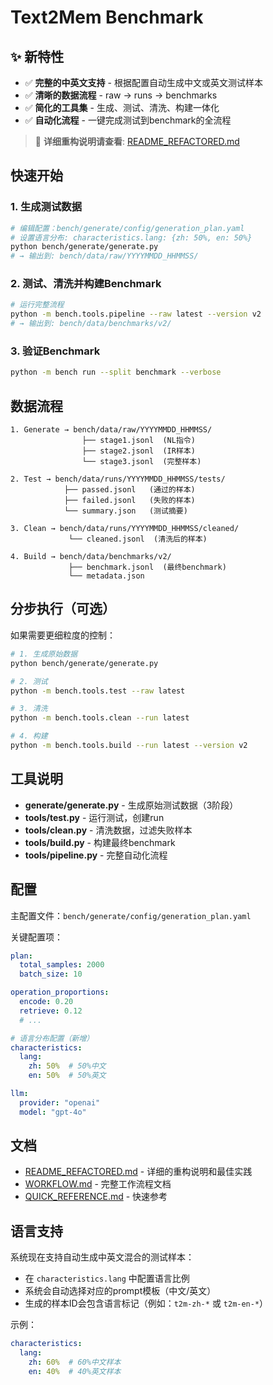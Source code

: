 # Text2Mem Benchmark

## ✨ 新特性

- ✅ **完整的中英文支持** - 根据配置自动生成中文或英文测试样本
- ✅ **清晰的数据流程** - raw → runs → benchmarks
- ✅ **简化的工具集** - 生成、测试、清洗、构建一体化
- ✅ **自动化流程** - 一键完成测试到benchmark的全流程

> 📖 **详细重构说明请查看**: [README_REFACTORED.md](README_REFACTORED.md)

## 快速开始

### 1. 生成测试数据

```bash
# 编辑配置：bench/generate/config/generation_plan.yaml
# 设置语言分布: characteristics.lang: {zh: 50%, en: 50%}
python bench/generate/generate.py
# → 输出到: bench/data/raw/YYYYMMDD_HHMMSS/
```

### 2. 测试、清洗并构建Benchmark

```bash
# 运行完整流程
python -m bench.tools.pipeline --raw latest --version v2
# → 输出到: bench/data/benchmarks/v2/
```

### 3. 验证Benchmark

```bash
python -m bench run --split benchmark --verbose
```

## 数据流程

```
1. Generate → bench/data/raw/YYYYMMDD_HHMMSS/
                ├── stage1.jsonl  (NL指令)
                ├── stage2.jsonl  (IR样本)
                └── stage3.jsonl  (完整样本)

2. Test → bench/data/runs/YYYYMMDD_HHMMSS/tests/
            ├── passed.jsonl   (通过的样本)
            ├── failed.jsonl   (失败的样本)
            └── summary.json   (测试摘要)

3. Clean → bench/data/runs/YYYYMMDD_HHMMSS/cleaned/
             └── cleaned.jsonl  (清洗后的样本)

4. Build → bench/data/benchmarks/v2/
             ├── benchmark.jsonl  (最终benchmark)
             └── metadata.json
```

## 分步执行（可选）

如果需要更细粒度的控制：

```bash
# 1. 生成原始数据
python bench/generate/generate.py

# 2. 测试
python -m bench.tools.test --raw latest

# 3. 清洗  
python -m bench.tools.clean --run latest

# 4. 构建
python -m bench.tools.build --run latest --version v2
```

## 工具说明

- **generate/generate.py** - 生成原始测试数据（3阶段）
- **tools/test.py** - 运行测试，创建run
- **tools/clean.py** - 清洗数据，过滤失败样本
- **tools/build.py** - 构建最终benchmark
- **tools/pipeline.py** - 完整自动化流程

## 配置

主配置文件：`bench/generate/config/generation_plan.yaml`

关键配置项：

```yaml
plan:
  total_samples: 2000
  batch_size: 10

operation_proportions:
  encode: 0.20
  retrieve: 0.12
  # ...

# 语言分布配置（新增）
characteristics:
  lang:
    zh: 50%  # 50%中文
    en: 50%  # 50%英文

llm:
  provider: "openai"
  model: "gpt-4o"
```

## 文档

- [README_REFACTORED.md](README_REFACTORED.md) - 详细的重构说明和最佳实践
- [WORKFLOW.md](WORKFLOW.md) - 完整工作流程文档
- [QUICK_REFERENCE.md](QUICK_REFERENCE.md) - 快速参考

## 语言支持

系统现在支持自动生成中英文混合的测试样本：

- 在 `characteristics.lang` 中配置语言比例
- 系统会自动选择对应的prompt模板（中文/英文）
- 生成的样本ID会包含语言标记（例如：`t2m-zh-*` 或 `t2m-en-*`）

示例：

```yaml
characteristics:
  lang:
    zh: 60%  # 60%中文样本
    en: 40%  # 40%英文样本
```


